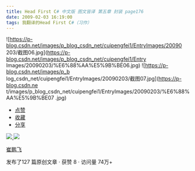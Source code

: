 ```yaml
---
title: Head First C# 中文版 图文皆译 第五章 封装 page176
date: 2009-02-03 16:19:00
tags: 我翻译的Head First C#（习作）
---
```

![https://p-blog.csdn.net/images/p_blog_csdn_net/cuipengfei1/EntryImages/20090
203/截图06.jpg](https://p-blog.csdn.net/images/p_blog_csdn_net/cuipengfei1/Entry
Images/20090203/%E6%88%AA%E5%9B%BE06.jpg) ![https://p-blog.csdn.net/images/p_b
log_csdn_net/cuipengfei1/EntryImages/20090203/截图07.jpg](https://p-blog.csdn.ne
t/images/p_blog_csdn_net/cuipengfei1/EntryImages/20090203/%E6%88%AA%E5%9B%BE07
.jpg)

  * [ 点赞  ](javascript:;)
  * [ 收藏  ](javascript:;)
  * [ 分享 ](javascript:;)

[ ![](https://profile.csdnimg.cn/5/2/5/3_cuipengfei1)
![](https://g.csdnimg.cn/static/user-reg-year/1x/11.png)
](https://blog.csdn.net/cuipengfei1)

[ 崔鹏飞 ](https://blog.csdn.net/cuipengfei1)

发布了127 篇原创文章  ·  获赞 8  ·  访问量 74万+

